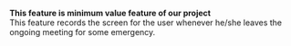 <b>This feature is minimum value feature of our project</b><br>
This feature records the screen for the user whenever he/she leaves the ongoing meeting for some emergency.
